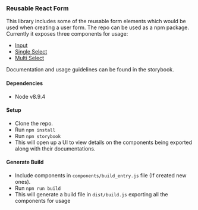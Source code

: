 ### Reusable React Form

This library includes some of the reusable form elements which would be used when creating a user form. The repo can be used as a npm package. Currently it exposes three components for usage:

- [Input](https://github.com/prateekagr98/reusable-react-form/blob/master/components/input/README.md)
- [Single Select](https://github.com/prateekagr98/reusable-react-form/blob/master/components/select/README.md)
- [Multi Select](https://github.com/prateekagr98/reusable-react-form/blob/master/components/select/README.md)

Documentation and usage guidelines can be found in the storybook.

#### Dependencies
- Node v8.9.4

#### Setup
- Clone the repo.
- Run `npm install`
- Run `npm storybook`
- This will open up a UI to view details on the components being exported along with their documentations.

#### Generate Build
- Include components in `components/build_entry.js` file (If created new ones).
- Run `npm run build`
- This will generate a build file in `dist/build.js` exporting all the components for usage